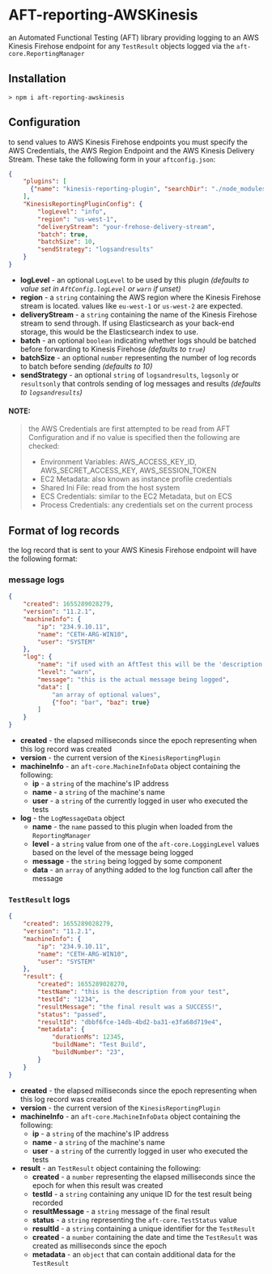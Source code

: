 # AFT-reporting-AWSKinesis
an Automated Functional Testing (AFT) library providing logging to an AWS Kinesis Firehose endpoint for any `TestResult` objects logged via the `aft-core.ReportingManager`

## Installation
`> npm i aft-reporting-awskinesis`

## Configuration
to send values to AWS Kinesis Firehose endpoints you must specify the AWS Credentials, the AWS Region Endpoint and the AWS Kinesis Delivery Stream. These take the following form in your `aftconfig.json`:
```json
{
    "plugins": [
      {"name": "kinesis-reporting-plugin", "searchDir": "./node_modules/"}
    ],
    "KinesisReportingPluginConfig": {
        "logLevel": "info",
        "region": "us-west-1",
        "deliveryStream": "your-frehose-delivery-stream",
        "batch": true,
        "batchSize": 10,
        "sendStrategy": "logsandresults"
    }
}
```
- **logLevel** - an optional `LogLevel` to be used by this plugin _(defaults to value set in `AftConfig.logLevel` or `warn` if unset)_
- **region** - a `string` containing the AWS region where the Kinesis Firehose stream is located. values like `eu-west-1` or `us-west-2` are expected.
- **deliveryStream** - a `string` containing the name of the Kinesis Firehose stream to send through. If using Elasticsearch as your back-end storage, this would be the Elasticsearch index to use.
- **batch** - an optional `boolean` indicating whether logs should be batched before forwarding to Kinesis Firehose _(defaults to `true`)_
- **batchSize** - an optional `number` representing the number of log records to batch before sending _(defaults to 10)_
- **sendStrategy** - an optional `string` of `logsandresults`, `logsonly` or `resultsonly` that controls sending of log messages and results _(defaults to `logsandresults`)_

#### NOTE:
> the AWS Credentials are first attempted to be read from AFT Configuration and if no value is specified then the following are checked:
> - Environment Variables: AWS_ACCESS_KEY_ID, AWS_SECRET_ACCESS_KEY, AWS_SESSION_TOKEN
> - EC2 Metadata: also known as instance profile credentials
> - Shared Ini File: read from the host system
> - ECS Credentials: similar to the EC2 Metadata, but on ECS
> - Process Credentials: any credentials set on the current process

## Format of log records
the log record that is sent to your AWS Kinesis Firehose endpoint will have the following format:
### message logs
```JSON
{
    "created": 1655289028279,
    "version": "11.2.1",
    "machineInfo": {
        "ip": "234.9.10.11",
        "name": "CETH-ARG-WIN10",
        "user": "SYSTEM"
    },
    "log": {
        "name": "if used with an AftTest this will be the 'description' or 'Test IDs' or a GUID",
        "level": "warn",
        "message": "this is the actual message being logged",
        "data": [
            "an array of optional values",
            {"foo": "bar", "baz": true}
        ]
    }
}
```
- **created** - the elapsed milliseconds since the epoch representing when this log record was created
- **version** - the current version of the `KinesisReportingPlugin`
- **machineInfo** - an `aft-core.MachineInfoData` object containing the following:
    - **ip** - a `string` of the machine's IP address
    - **name** - a `string` of the machine's name
    - **user** - a `string` of the currently logged in user who executed the tests
- **log** - the `LogMessageData` object
    - **name** - the `name` passed to this plugin when loaded from the `ReportingManager`
    - **level** - a `string` value from one of the `aft-core.LoggingLevel` values based on the level of the message being logged
    - **message** - the `string` being logged by some component
    - **data** - an `array` of anything added to the log function call after the message

### `TestResult` logs
```JSON
{
    "created": 1655289028279,
    "version": "11.2.1",
    "machineInfo": {
        "ip": "234.9.10.11",
        "name": "CETH-ARG-WIN10",
        "user": "SYSTEM"
    },
    "result": {
        "created": 1655289028270,
        "testName": "this is the description from your test",
        "testId": "1234",
        "resultMessage": "the final result was a SUCCESS!",
        "status": "passed",
        "resultId": "dbbf6fce-14db-4bd2-ba31-e3fa68d719e4",
        "metadata": {
            "durationMs": 12345,
            "buildName": "Test Build",
            "buildNumber": "23",
        }
    }
}
```
- **created** - the elapsed milliseconds since the epoch representing when this log record was created
- **version** - the current version of the `KinesisReportingPlugin`
- **machineInfo** - an `aft-core.MachineInfoData` object containing the following:
    - **ip** - a `string` of the machine's IP address
    - **name** - a `string` of the machine's name
    - **user** - a `string` of the currently logged in user who executed the tests
- **result** - an `TestResult` object containing the following:
  - **created** - a `number` representing the elapsed milliseconds since the epoch for when this result was created
  - **testId** - a `string` containing any unique ID for the test result being recorded
  - **resultMessage** - a `string` message of the final result
  - **status** - a `string` representing the `aft-core.TestStatus` value
  - **resultId** - a `string` containing a unique identifier for the `TestResult`
  - **created** - a `number` containing the date and time the `TestResult` was created as milliseconds since the epoch
  - **metadata** - an `object` that can contain additional data for the `TestResult`

